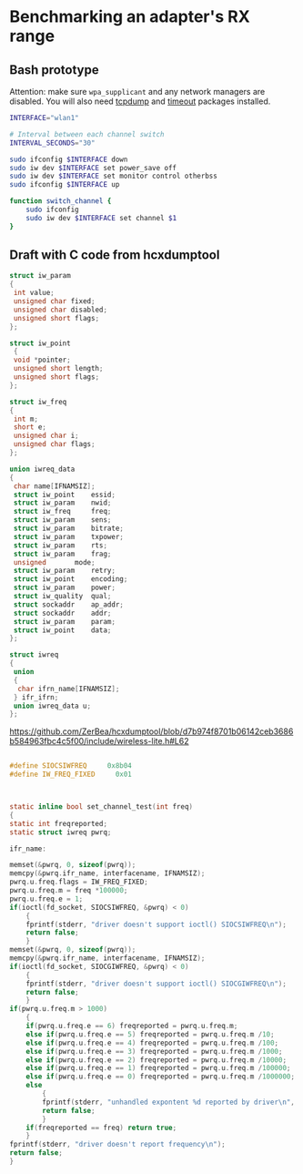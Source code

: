 # Benchmarking an adapter's RX range

## Bash prototype

Attention: make sure `wpa_supplicant` and any network managers are disabled.
You will also need [tcpdump](https://www.tcpdump.org/) and 
[timeout](https://manpages.debian.org/stretch/coreutils/timeout.1.en.html)
packages installed.

```zsh
INTERFACE="wlan1"

# Interval between each channel switch
INTERVAL_SECONDS="30"

sudo ifconfig $INTERFACE down
sudo iw dev $INTERFACE set power_save off
sudo iw dev $INTERFACE set monitor control otherbss
sudo ifconfig $INTERFACE up

function switch_channel {
	sudo ifconfig 
	sudo iw dev $INTERFACE set channel $1
}


```


## Draft with C code from hcxdumptool

```c
struct iw_param
{
 int value;
 unsigned char fixed;
 unsigned char disabled;
 unsigned short flags;
};

struct iw_point
 {
 void *pointer;
 unsigned short length;
 unsigned short flags;
};

struct iw_freq
{
 int m;
 short e;
 unsigned char i;
 unsigned char flags;
};

union iwreq_data
{
 char name[IFNAMSIZ];
 struct iw_point	essid;
 struct iw_param	nwid;
 struct iw_freq		freq;
 struct iw_param	sens;
 struct iw_param	bitrate;
 struct iw_param	txpower;
 struct iw_param	rts;
 struct iw_param	frag;
 unsigned		mode;
 struct iw_param	retry;
 struct iw_point	encoding;
 struct iw_param	power;
 struct iw_quality	qual;
 struct sockaddr	ap_addr;
 struct sockaddr	addr;
 struct iw_param	param;
 struct iw_point	data;
};

struct iwreq
{
 union
 {
  char ifrn_name[IFNAMSIZ];
 } ifr_ifrn;
 union iwreq_data u;
};

```

https://github.com/ZerBea/hcxdumptool/blob/d7b974f8701b06142ceb3686b584963fbc4c5f00/include/wireless-lite.h#L62


```c

#define SIOCSIWFREQ     0x8b04
#define IW_FREQ_FIXED	  0x01



static inline bool set_channel_test(int freq)
{
static int freqreported;
static struct iwreq pwrq;

ifr_name: 

memset(&pwrq, 0, sizeof(pwrq));
memcpy(&pwrq.ifr_name, interfacename, IFNAMSIZ);
pwrq.u.freq.flags = IW_FREQ_FIXED;
pwrq.u.freq.m = freq *100000;
pwrq.u.freq.e = 1;
if(ioctl(fd_socket, SIOCSIWFREQ, &pwrq) < 0)
	{
	fprintf(stderr, "driver doesn't support ioctl() SIOCSIWFREQ\n");
	return false;
	}
memset(&pwrq, 0, sizeof(pwrq));
memcpy(&pwrq.ifr_name, interfacename, IFNAMSIZ);
if(ioctl(fd_socket, SIOCGIWFREQ, &pwrq) < 0)
	{
	fprintf(stderr, "driver doesn't support ioctl() SIOCGIWFREQ\n");
	return false;
	}
if(pwrq.u.freq.m > 1000)
	{
	if(pwrq.u.freq.e == 6) freqreported = pwrq.u.freq.m;
	else if(pwrq.u.freq.e == 5) freqreported = pwrq.u.freq.m /10;
	else if(pwrq.u.freq.e == 4) freqreported = pwrq.u.freq.m /100;
	else if(pwrq.u.freq.e == 3) freqreported = pwrq.u.freq.m /1000;
	else if(pwrq.u.freq.e == 2) freqreported = pwrq.u.freq.m /10000;
	else if(pwrq.u.freq.e == 1) freqreported = pwrq.u.freq.m /100000;
	else if(pwrq.u.freq.e == 0) freqreported = pwrq.u.freq.m /1000000;
	else
		{
		fprintf(stderr, "unhandled expontent %d reported by driver\n", pwrq.u.freq.e);
		return false;
		}
	if(freqreported == freq) return true;
	}
fprintf(stderr, "driver doesn't report frequency\n");
return false;
}
```